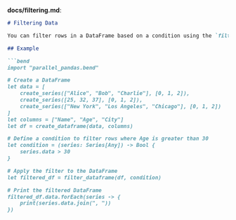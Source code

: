 
**docs/filtering.md**:
```markdown
# Filtering Data

You can filter rows in a DataFrame based on a condition using the `filter_dataframe` function.

## Example

```bend
import "parallel_pandas.bend"

# Create a DataFrame
let data = [
    create_series(["Alice", "Bob", "Charlie"], [0, 1, 2]),
    create_series([25, 32, 37], [0, 1, 2]),
    create_series(["New York", "Los Angeles", "Chicago"], [0, 1, 2])
]
let columns = ["Name", "Age", "City"]
let df = create_dataframe(data, columns)

# Define a condition to filter rows where Age is greater than 30
let condition = (series: Series[Any]) -> Bool {
    series.data > 30
}

# Apply the filter to the DataFrame
let filtered_df = filter_dataframe(df, condition)

# Print the filtered DataFrame
filtered_df.data.forEach(series -> {
    print(series.data.join(", "))
})
